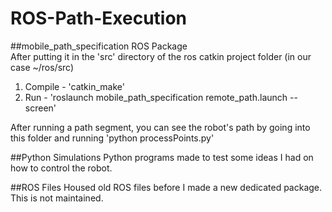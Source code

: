 # ROS-Path-Execution

##mobile_path_specification
ROS Package
<br>
After putting it in the 'src' directory of the ros catkin project folder (in our case ~/ros/src)
1. Compile - 'catkin_make'
2. Run - 'roslaunch mobile_path_specification remote_path.launch --screen'

After running a path segment, you can see the robot's path by going into this folder and running 'python processPoints.py'

##Python Simulations
Python programs made to test some ideas I had on how to control the robot. 

##ROS Files
Housed old ROS files before I made a new dedicated package. This is not maintained.
